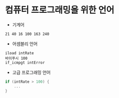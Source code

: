 # 컴퓨터 프로그래밍을 위한 언어

- 기계어


```
21 40 16 100 163 240
```

- 어셈블리 언어

```
iload intRate
바이푸시 100
if_icmpgt intError
```

- 고급 프로그래밍 언어
```c
if (intRate > 100) {
    ...
}
```